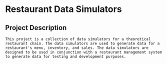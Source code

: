 # Restaurant Data Simulators

## Project Description
```
This project is a collection of data simulators for a theoretical restaurant chain. The data simulators are used to generate data for a restaurant's menu, inventory, and sales. The data simulators are designed to be used in conjunction with a restaurant management system to generate data for testing and development purposes.
```
